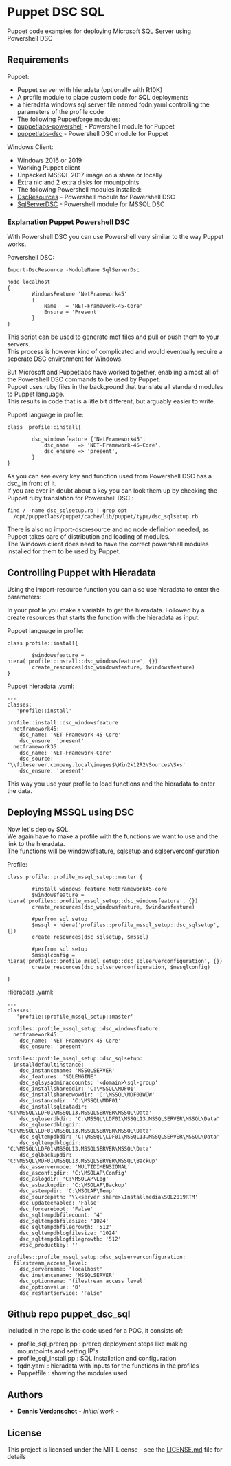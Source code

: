 # Puppet DSC SQL

Puppet code examples for deploying Microsoft SQL Server using Powershell DSC

## Requirements

Puppet:
* Puppet server with hieradata (optionally with R10K)
* A profile module to place custom code for SQL deployments
* a hieradata windows sql server file named fqdn.yaml controlling the parameters of the profile code
* The following Puppetforge modules:
* [puppetlabs-powershell](https://forge.puppet.com/puppetlabs/powershell) - Powershell module for Puppet
* [puppetlabs-dsc](https://forge.puppet.com/puppetlabs/dsc) - Powershell DSC module for Puppet

Windows Client:
* Windows 2016 or 2019
* Working Puppet client
* Unpacked MSSQL 2017 image on a share or locally
* Extra nic and 2 extra disks for mountpoints
* The following Powershell modules installed:
* [DscResources](https://github.com/PowerShell/DscResources) - Powershell module for Powershell DSC
* [SqlServerDSC](https://github.com/PowerShell/SqlServerDsc) - Powershell module for MSSQL DSC

### Explanation Puppet Powershell DSC

With Powershell DSC you can use Powershell very similar to the way Puppet works.

Powershell DSC:

```
Import-DscResource -ModuleName SqlServerDsc

node localhost
{
        WindowsFeature 'NetFramework45'
        {
            Name   = 'NET-Framework-45-Core'
            Ensure = 'Present'
        }
}

```

This script can be used to generate mof files and pull or push them to your servers.<br>
This process is however kind of complicated and would eventually require a seperate DSC environment for Windows.

But Microsoft and Puppetlabs have worked together, enabling almost all of the Powershell DSC commands to be used by Puppet.<br>
Puppet uses ruby files in the background that translate all standard modules to Puppet language.<br>
This results in code that is a litle bit different, but arguably easier to write.

Puppet language in profile:

```
class  profile::install{
       
        dsc_windowsfeature {'NetFramework45':
            dsc_name   => 'NET-Framework-45-Core',
            dsc_ensure => 'present',
        }
}        
```

As you can see every key and function used from Powershell DSC has a dsc_ in front of it.<br>
If you are ever in doubt about a key you can look them up by checking the Puppet ruby translation for Powershell DSC :

```
find / -name dsc_sqlsetup.rb | grep opt
  /opt/puppetlabs/puppet/cache/lib/puppet/type/dsc_sqlsetup.rb
```

There is also no import-dscresource and no node definition needed, as Puppet takes care of distribution and loading of modules.<br>
The Windows client does need to have the correct powershell modules installed for them to be used by Puppet.

## Controlling Puppet with Hieradata 

Using the import-resource function you can also use hieradata to enter the parameters:

In your profile you make a variable to get the hieradata.
Followed by a create resources that starts the function with the hieradata as input.

Puppet language in profile:

```
class profile::install{

        $windowsfeature = hiera('profile::install::dsc_windowsfeature', {})
        create_resources(dsc_windowsfeature, $windowsfeature)
}
```

Puppet hieradata <fdqn windows client>.yaml:

```
---
classes:
 - 'profile::install'

profile::install::dsc_windowsfeature
  netframework45:
    dsc_name: 'NET-Framework-45-Core'
    dsc_ensure: 'present'
  netframework35:
    dsc_name: 'NET-Framework-Core'
    dsc_source: '\\fileserver.company.local\images$\Win2k12R2\Sources\Sxs'
    dsc_ensure: 'present'
```

This way you use your profile to load functions and the hieradata to enter the data.

## Deploying MSSQL using DSC

Now let's deploy SQL.<br>
We again have to make a profile with the functions we want to use and the link to the hieradata.<br>
The functions will be windowsfeature, sqlsetup and sqlserverconfiguration

Profile:

```
class profile::profile_mssql_setup::master {

        #install windows feature NetFramework45-core
        $windowsfeature = hiera('profiles::profile_mssql_setup::dsc_windowsfeature', {})
        create_resources(dsc_windowsfeature, $windowsfeature)

        #perfrom sql setup
        $mssql = hiera('profiles::profile_mssql_setup::dsc_sqlsetup', {})
        create_resources(dsc_sqlsetup, $mssql)
        
        #perfrom sql setup
        $mssqlconfig = hiera('profiles::profile_mssql_setup::dsc_sqlserverconfiguration', {})
        create_resources(dsc_sqlserverconfiguration, $mssqlconfig)
 
}

``` 

Hieradata <fqdn windows client>.yaml:

```
---
classes:
 - 'profile::profile_mssql_setup::master'

profiles::profile_mssql_setup::dsc_windowsfeature:
  netframework45:
    dsc_name: 'NET-Framework-45-Core'
    dsc_ensure: 'present'

profiles::profile_mssql_setup::dsc_sqlsetup:
  installdefaultinstance:
    dsc_instancename: 'MSSQLSERVER'
    dsc_features: 'SQLENGINE'
    dsc_sqlsysadminaccounts: '<domain>\sql-group'
    dsc_installshareddir: 'C:\MSSQL\MDF01'
    dsc_installsharedwowdir: 'C:\MSSQL\MDF01WOW'
    dsc_instancedir: 'C:\MSSQL\MDF01'
    dsc_installsqldatadir: 'C:\MSSQL\LDF01\MSSQL13.MSSQLSERVER\MSSQL\Data'
    dsc_sqluserdbdir: 'C:\MSSQL\LDF01\MSSQL13.MSSQLSERVER\MSSQL\Data'
    dsc_sqluserdblogdir: 'C:\MSSQL\LDF01\MSSQL13.MSSQLSERVER\MSSQL\Data'
    dsc_sqltempdbdir: 'C:\MSSQL\LDF01\MSSQL13.MSSQLSERVER\MSSQL\Data'
    dsc_sqltempdblogdir: 'C:\MSSQL\LDF01\MSSQL13.MSSQLSERVER\MSSQL\Data'
    dsc_sqlbackupdir: 'C:\MSSQL\MDF01\MSSQL13.MSSQLSERVER\MSSQL\Backup'
    dsc_asservermode: 'MULTIDIMENSIONAL'
    dsc_asconfigdir: 'C:\MSOLAP\Config'
    dsc_aslogdir: 'C:\MSOLAP\Log'
    dsc_asbackupdir: 'C:\MSOLAP\Backup'
    dsc_astempdir: 'C:\MSOLAP\Temp'
    dsc_sourcepath: '\\<server share>\Installmedia\SQL2019RTM'
    dsc_updateenabled: 'False'
    dsc_forcereboot: 'False'
    dsc_sqltempdbfilecount: '4'
    dsc_sqltempdbfilesize: '1024'
    dsc_sqltempdbfilegrowth: '512'
    dsc_sqltempdblogfilesize: '1024'
    dsc_sqltempdblogfilegrowth: '512'
    #dsc_productkey: ''

profiles::profile_mssql_setup::dsc_sqlserverconfiguration:
  filestream_access_level:
    dsc_servername: 'localhost'
    dsc_instancename: 'MSSQLSERVER'
    dsc_optionname: 'filestream access level'
    dsc_optionvalue: '0'
    dsc_restartservice: 'False'

```

## Github repo puppet_dsc_sql

Included in the repo is the code used for a POC, it consists of:

* profile_sql_prereq.pp : prereq deployment steps like making mountpoints and setting IP's
* profile_sql_install.pp : SQL Installation and configuration
* fqdn.yaml : hieradata with inputs for the functions in the profiles
* Puppetfile : showing the modules used


## Authors

* **Dennis Verdonschot** - *Initial work* - [<name>](https://github.com/<name>)

## License

This project is licensed under the MIT License - see the [LICENSE.md](LICENSE.md) file for details




